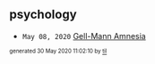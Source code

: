 ## psychology


* <code>May 08, 2020</code> [Gell-Mann Amnesia](2020-05-08T09-08-00-gell-mann-amnesia.md)

<sup><sub>generated 30 May 2020 11:02:10 by <a href='https://github.com/senorprogrammer/til'>til</a></sub></sup>
